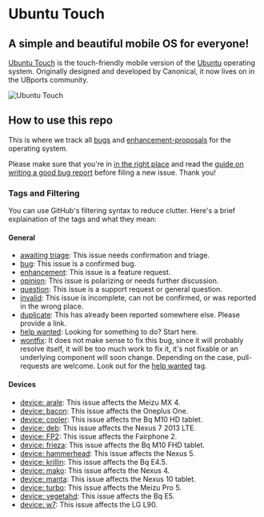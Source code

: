# Ubuntu Touch

## A simple and beautiful mobile OS for everyone!
[Ubuntu Touch](https://ubports.com) is the touch-friendly mobile version of the [Ubuntu](https://ubuntu.com) operating system. Originally designed and developed by Canonical, it now lives on in the UBports community.

![Ubuntu Touch](https://pics.computerbase.de/7/7/6/0/1/article-630x354.30c64cb7.jpg)

## How to use this repo

This is where we track all [bugs](https://github.com/ubports/ubports-touch/issues?q=is%3Aissue+is%3Aopen+label%3Abug) and [enhancement-proposals](https://github.com/ubports/ubports-touch/issues?utf8=%E2%9C%93&q=is%3Aissue%20is%3Aopen%20label%3Aenhancement) for the operating system.

Please make sure that you're in [in the right place](https://wiki.ubports.com/wiki/UBports-Bug-Trackers) and read the [guide on writing a good bug report](https://wiki.ubports.com/wiki/Writing-a-Good-Bug-Report) before filing a new issue. Thank you!

### Tags and Filtering

You can use GitHub's filtering syntax to reduce clutter. Here's a brief explaination of the tags and what they mean:

#### General

 - [awaiting triage](https://github.com/ubports/ubports-touch/labels/awaiting%20triage): This issue needs confirmation and triage.
 - [bug](https://github.com/ubports/ubports-touch/labels/bug): This issue is a confirmed bug.
 - [enhancement](https://github.com/ubports/ubports-touch/labels/enhancement): This issue is a feature request.
 - [opinion](https://github.com/ubports/ubports-touch/labels/opinion): This issue is polarizing or needs further discussion.
 - [question](https://github.com/ubports/ubports-touch/labels/question): This issue is a support request or general question.
 - [invalid](https://github.com/ubports/ubports-touch/labels/invalid): This issue is incomplete, can not be confirmed, or was reported in the wrong place.
 - [duplicate](https://github.com/ubports/ubports-touch/labels/duplicate): This has already been reported somewhere else. Please provide a link.
 - [help wanted](https://github.com/ubports/ubports-touch/labels/help%20wanted): Looking for something to do? Start here.
 - [wontfix](https://github.com/ubports/ubports-touch/labels/wontfix): It does not make sense to fix this bug, since it will probably resolve itself, it will be too much work to fix it, it's not fixable or an underlying component will soon change. Depending on the case, pull-requests are welcome. Look out for the [help wanted](https://github.com/ubports/ubports-touch/labels/help%20wanted) tag.

#### Devices

 - [device: arale](https://github.com/ubports/ubports-touch/labels/device%3A%20arale): This issue affects the Meizu MX 4.
 - [device: bacon](https://github.com/ubports/ubports-touch/labels/device%3A%20bacon): This issue affects the Oneplus One.
 - [device: cooler](https://github.com/ubports/ubports-touch/labels/device%3A%20cooler): This issue affects the Bq M10 HD tablet.
 - [device: deb](https://github.com/ubports/ubports-touch/labels/device%3A%20deb): This issue affects the Nexus 7 2013 LTE.
 - [device: FP2](https://github.com/ubports/ubports-touch/labels/device%3A%20FP2): This issue affects the Fairphone 2.
 - [device: frieza](https://github.com/ubports/ubports-touch/labels/device%3A%20frieza): This issue affects the Bq M10 FHD tablet.
 - [device: hammerhead](https://github.com/ubports/ubports-touch/labels/device%3A%20hammerhead): This issue affects the Nexus 5.
 - [device: krillin](https://github.com/ubports/ubports-touch/labels/device%3A%20krillin): This issue affects the Bq E4.5.
 - [device: mako](https://github.com/ubports/ubports-touch/labels/device%3A%20mako): This issue affects the Nexus 4.
 - [device: manta](https://github.com/ubports/ubports-touch/labels/device%3A%20manta): This issue affects the Nexus 10 tablet.
 - [device: turbo](https://github.com/ubports/ubports-touch/labels/device%3A%20turbo): This issue affects the Meizu Pro 5.
 - [device: vegetahd](https://github.com/ubports/ubports-touch/labels/device%3A%20vegetahd): This issue affects the Bq E5.
 - [device: w7](https://github.com/ubports/ubports-touch/labels/device%3A%20w7): This issue affects the LG L90.
